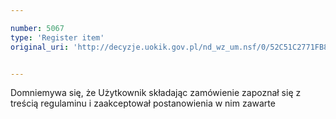 ```yaml
---

number: 5067
type: 'Register item'
original_uri: 'http://decyzje.uokik.gov.pl/nd_wz_um.nsf/0/52C51C2771FB89B8C1257BBA0037C213?OpenDocument'


---
```


Domniemywa się, że Użytkownik składając zamówienie zapoznał się z treścią regulaminu i zaakceptował postanowienia w nim zawarte
